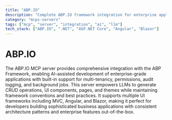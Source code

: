 ```yaml
---
title: "ABP.IO"
description: "Complete ABP.IO framework integration for enterprise application development, multi-tenancy management, and UI generation."
category: "mcps-servers"
tags: ["mcp", "server", "integration", "ai", "llm"]
tech_stack: ["ABP.IO", ".NET", "ASP.NET Core", "Angular", "Blazor"]
---
```


# ABP.IO

The ABP.IO MCP server provides comprehensive integration with the ABP Framework, enabling AI-assisted development of enterprise-grade applications with built-in support for multi-tenancy, permissions, audit logging, and background jobs. This server empowers LLMs to generate CRUD operations, UI components, pages, and themes while maintaining framework conventions and best practices. It supports multiple UI frameworks including MVC, Angular, and Blazor, making it perfect for developers building sophisticated business applications with consistent architecture patterns and enterprise features out-of-the-box.
